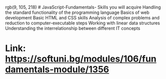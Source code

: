 rgb(9, 105, 218)	# JavaScript-Fundamentals-
Skills you will acquire
Handling the standard functionality of the programming language
Basics of web development
Basic HTML and CSS skills
Analysis of complex problems and reduction to computer-executable steps
Working with linear data structures
Understanding the interrelationship between different IT concepts
# Link: https://softuni.bg/modules/106/fundamentals-module/1356
